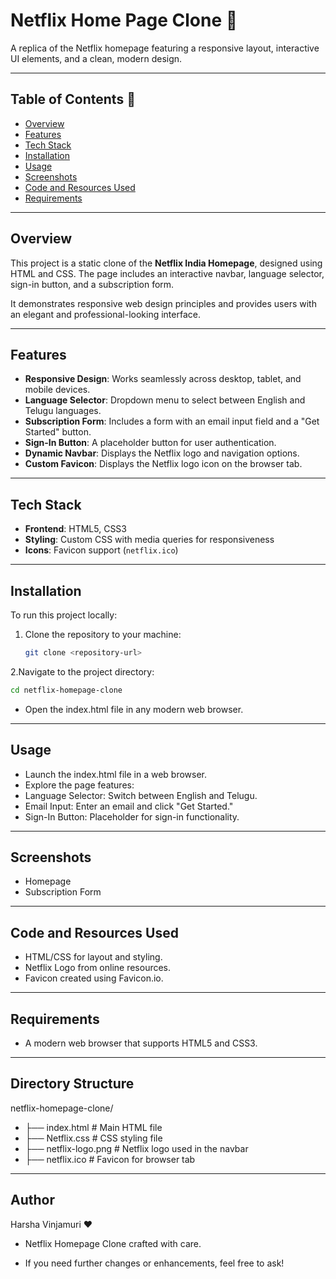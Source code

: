 # Netflix Home Page Clone 🎥

A replica of the Netflix homepage featuring a responsive layout, interactive UI elements, and a clean, modern design.

---

## Table of Contents :bookmark_tabs:
- [Overview](#overview)
- [Features](#features)
- [Tech Stack](#tech-stack)
- [Installation](#installation)
- [Usage](#usage)
- [Screenshots](#screenshots)
- [Code and Resources Used](#code-and-resources-used)
- [Requirements](#requirements)

---

## Overview
This project is a static clone of the **Netflix India Homepage**, designed using HTML and CSS. The page includes an interactive navbar, language selector, sign-in button, and a subscription form.

It demonstrates responsive web design principles and provides users with an elegant and professional-looking interface.

---

## Features
- **Responsive Design**: Works seamlessly across desktop, tablet, and mobile devices.
- **Language Selector**: Dropdown menu to select between English and Telugu languages.
- **Subscription Form**: Includes a form with an email input field and a "Get Started" button.
- **Sign-In Button**: A placeholder button for user authentication.
- **Dynamic Navbar**: Displays the Netflix logo and navigation options.
- **Custom Favicon**: Displays the Netflix logo icon on the browser tab.

---

## Tech Stack
- **Frontend**: HTML5, CSS3
- **Styling**: Custom CSS with media queries for responsiveness
- **Icons**: Favicon support (`netflix.ico`)

---

## Installation
To run this project locally:
1. Clone the repository to your machine:
   ```bash
   git clone <repository-url>
2.Navigate to the project directory:
   ```bash
   cd netflix-homepage-clone
```
- Open the index.html file in any modern web browser.

---

## Usage
- Launch the index.html file in a web browser.
- Explore the page features:
- Language Selector: Switch between English and Telugu.
- Email Input: Enter an email and click "Get Started."
- Sign-In Button: Placeholder for sign-in functionality.

---

## Screenshots
- Homepage
- Subscription Form

---

## Code and Resources Used
- HTML/CSS for layout and styling.
- Netflix Logo from online resources.
- Favicon created using Favicon.io.

---

## Requirements
- A modern web browser that supports HTML5 and CSS3.

---

## Directory Structure

netflix-homepage-clone/
- ├── index.html         # Main HTML file
- ├── Netflix.css        # CSS styling file
- ├── netflix-logo.png   # Netflix logo used in the navbar
- ├── netflix.ico        # Favicon for browser tab

---

## Author
Harsha Vinjamuri ❤️
- Netflix Homepage Clone crafted with care.


- If you need further changes or enhancements, feel free to ask!
